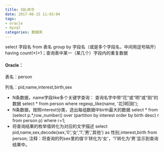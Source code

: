 ```yaml
---
title: SQL命令
date: 2017-06-15 11:43:04
tags:
- oracle
- mysql
categories: 数据库
---
```


select 字段名 from 表名 group by 字段名（或是多个字段名，中间用逗号隔开） having count(*)>1；查询表中某一（某几个）字段内的重复数据

#### Oracle：
表名：person

列名：pid,name,interest,birth,sex

- N条数据，name字段like多个关键字查询：
查询名字中带“花”或“明”或“刚”的数据
select * from person where regexp_like(name, '花|明|刚');
- N条数据，按照interest分类，选出每组数据中birth最大的数据
select * from (select p.*,row_number() over (partition by interest order by birth desc) r from person p) where r=1;
- 将查询结果的枚举值转化为对应的文字描述
select pid,name,sex,decode(sex,'0','女','1','男','其他') as 性别,interest,birth from person;
注释：将查询的列sex里的值'0'转化为'女'，'1'转化为'男'显示到查询结果中。
